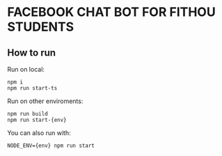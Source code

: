 # FACEBOOK CHAT BOT FOR FITHOU STUDENTS

## How to run

Run on local:

```
npm i
npm run start-ts
```

Run on other enviroments:

```
npm run build
npm run start-{env}
```

You can also run with:

```
NODE_ENV={env} npm run start
```
